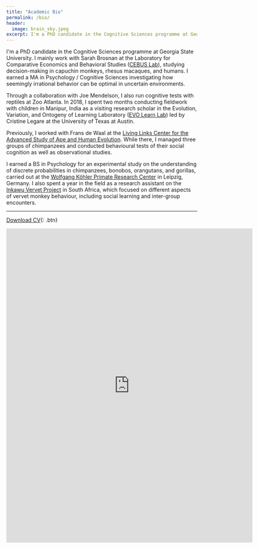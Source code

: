 ```yaml
---
title: "Academic Bio"
permalink: /bio/
header:
  image: brain_sky.jpeg
excerpt: I'm a PhD candidate in the Cognitive Sciences programme at Georgia State University. I mainly work with Sarah Brosnan at the Laboratory for Comparative Economics and Behavioral Studies Lab (CEBUS Lab).
---
```


<!-- {% include toc title=page.title %} -->

I'm a PhD candidate in the Cognitive Sciences programme at Georgia State University. I mainly work with Sarah Brosnan at the Laboratory for Comparative Economics and Behavioral Studies ([CEBUS Lab](http://www.sarah-brosnan.com/lab)), studying decision-making in capuchin monkeys, rhesus macaques, and humans. I earned a MA in Psychology / Cognitive Sciences investigating how seemingly irrational behavior can be optimal in uncertain environments.

Through a collaboration with Joe Mendelson, I also run cognitive tests with reptiles at Zoo Atlanta. In 2018, I spent two months conducting fieldwork with children in Manipur, India as a visiting research scholar in the Evolution, Variation, and Ontogeny of Learning Laboratory ([EVO Learn Lab](http://www.cristinelegare.com/lab/)) led by Cristine Legare at the University of Texas at Austin.

Previously, I worked with Frans de Waal at the [Living Links Center for the Advanced Study of Ape and Human Evolution](http://emory.edu/LIVING_LINKS). While there, I managed three groups of chimpanzees and conducted behavioural tests of their social cognition as well as observational studies.
 
I earned a BS in Psychology for an experimental study on the understanding of discrete probabilities in chimpanzees, bonobos, orangutans, and gorillas, carried out at the [Wolfgang Köhler Primate Research Center](http://wkprc.eva.mpg.de/english/index.htm) in Leipzig, Germany. I also spent a year in the field as a research assistant on the [Inkawu Vervet Project](https://inkawuvervetproject.weebly.com/) in South Africa, which focused on different aspects of vervet monkey behaviour, including social learning and inter-group encounters.

***

[<i class='fa fa-file-pdf-o'></i> Download CV](https://github.com/jwatzek/cv/raw/master/cv.pdf){: .btn}

<iframe src="https://docs.google.com/viewer?url=https://github.com/jwatzek/cv/raw/master/cv.pdf&embedded=true" style="width:650px; height:830px;" frameborder="0"></iframe>

